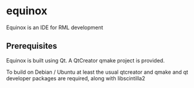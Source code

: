 # equinox
Equinox is an IDE for RML development

## Prerequisites

Equinox is built using Qt. A QtCreator qmake project is provided.

To build on Debian / Ubuntu at least the usual qtcreator and qmake and qt developer packages are required, along with libscintilla2
